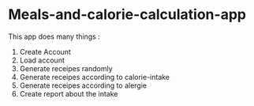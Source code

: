 # Meals-and-calorie-calculation-app

This app does many things :

1. Create Account 
2. Load account 
3. Generate receipes randomly
4. Generate receipes according to calorie-intake
5. Generate receipes according to alergie 
6. Create report about the intake 
